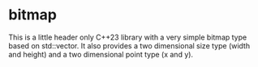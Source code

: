 # bitmap

This is a little header only C++23 library with a very simple bitmap type based on std::vector. It also provides a two dimensional size type (width and height) and a two dimensional point type (x and y).
